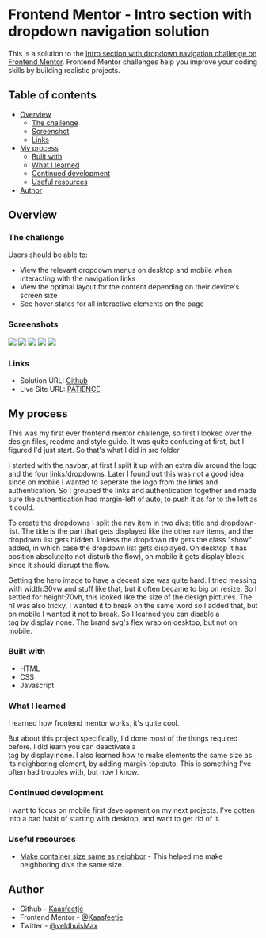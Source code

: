 # Frontend Mentor - Intro section with dropdown navigation solution

This is a solution to the [Intro section with dropdown navigation challenge on Frontend Mentor](https://www.frontendmentor.io/challenges/intro-section-with-dropdown-navigation-ryaPetHE5). Frontend Mentor challenges help you improve your coding skills by building realistic projects.

## Table of contents

-   [Overview](#overview)
    -   [The challenge](#the-challenge)
    -   [Screenshot](#screenshot)
    -   [Links](#links)
-   [My process](#my-process)
    -   [Built with](#built-with)
    -   [What I learned](#what-i-learned)
    -   [Continued development](#continued-development)
    -   [Useful resources](#useful-resources)
-   [Author](#author)

## Overview

### The challenge

Users should be able to:

-   View the relevant dropdown menus on desktop and mobile when interacting with the navigation links
-   View the optimal layout for the content depending on their device's screen size
-   See hover states for all interactive elements on the page

### Screenshots

![](./screenshots/Desktop-design.PNG)
![](./screenshots/Desktop-active.PNG)
![](./screenshots/Mobile-design.PNG)
![](./screenshots/Mobile-menu-collapsed.PNG)
![](./screenshots/Mobile-menu-expanded.PNG)

### Links

-   Solution URL: [Github](https://github.com/Kaasfeetje/FrontendMentor-IntroSectionWithDropdownNavigation)
-   Live Site URL: [PATIENCE](https://your-live-site-url.com)

## My process

This was my first ever frontend mentor challenge, so first I looked over the design files, readme and style guide. It was quite confusing at first, but I figured I'd just start. So that's what I did in src folder

I started with the navbar, at first I split it up with an extra div around the logo and the four links/dropdowns. Later I found out this was not a good idea since on mobile I wanted to seperate the logo from the links and authentication. So I grouped the links and authentication together and made sure the authentication had margin-left of auto, to push it as far to the left as it could.

To create the dropdowns I split the nav item in two divs: title and dropdown-list. The title is the part that gets displayed like the other nav items, and the dropdown list gets hidden. Unless the dropdown div gets the class "show" added, in which case the dropdown list gets displayed. On desktop it has position absolute(to not disturb the flow), on mobile it gets display block since it should disrupt the flow.

Getting the hero image to have a decent size was quite hard. I tried messing with width:30vw and stuff like that, but it often became to big on resize. So I settled for height:70vh, this looked like the size of the design pictures. The h1 was also tricky, I wanted it to break on the same word so I added that, but on mobile I wanted it not to break. So I learned you can disable a <br> tag by display none. The brand svg's flex wrap on desktop, but not on mobile.

### Built with

-   HTML
-   CSS
-   Javascript

### What I learned

I learned how frontend mentor works, it's quite cool.

But about this project specifically, I'd done most of the things required before. I did learn you can deactivate a <br> tag by display:none. I also learned how to make elements the same size as its neighboring element, by adding margin-top:auto. This is something I've often had troubles with, but now I know.

### Continued development

I want to focus on mobile first development on my next projects. I've gotten into a bad habit of starting with desktop, and want to get rid of it.

### Useful resources

-   [Make container size same as neighbor](https://wpbeaches.com/aligning-last-item-bottom-container-flexbox/) - This helped me make neighboring divs the same size.

## Author

-   Github - [Kaasfeetje](https://github.com/Kaasfeetje)
-   Frontend Mentor - [@Kaasfeetje](https://www.frontendmentor.io/profile/Kaasfeetje)
-   Twitter - [@veldhuisMax](https://www.twitter.com/veldhuisMax)
